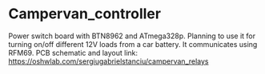 # Campervan_controller
Power switch board with BTN8962 and ATmega328p. Planning to use it for turning on/off different 12V loads from a car battery. It communicates using RFM69.
PCB schematic and layout link: https://oshwlab.com/sergiugabrielstanciu/campervan_relays
